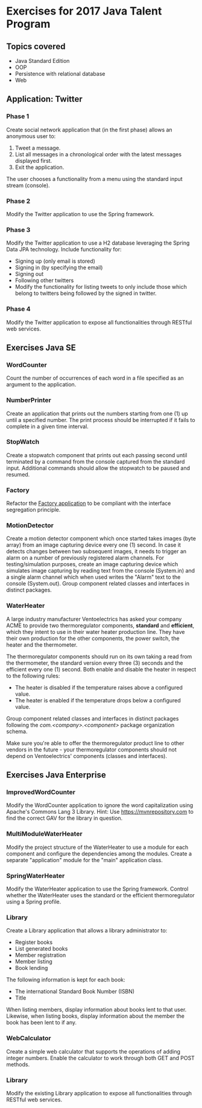 # Exercises for 2017 Java Talent Program

## Topics covered
- Java Standard Edition
- OOP
- Persistence with relational database
- Web

## Application: Twitter

### Phase 1
Create social network application that (in the first phase) allows an anonymous user to:

1. Tweet a message.
2. List all messages in a chronological order with the latest messages displayed first.
3. Exit the application.

The user chooses a functionality from a menu using the standard input stream (console).

### Phase 2
Modify the Twitter application to use the Spring framework.

### Phase 3
Modify the Twitter application to use a H2 database leveraging the Spring Data JPA technology. Include functionality for:

- Signing up (only email is stored)
- Signing in (by specifying the email)
- Signing out
- Following other twitters
- Modify the functionality for listing tweets to only include those which belong to twitters being followed by the signed in twitter.

### Phase 4
Modify the Twitter application to expose all functionalities through RESTful web services.

## Exercises Java SE

### WordCounter
Count the number of occurrences of each word in a file specified as an argument to the application. 

### NumberPrinter
Create an application that prints out the numbers starting from one (1) up until a specified number.
The print process should be interrupted if it fails to complete in a given time interval.

### StopWatch
Create a stopwatch component that prints out each passing second until terminated by a command from the console captured from the standard input.
Additional commands should allow the stopwatch to be paused and resumed. 

### Factory
Refactor the [Factory application](https://github.com/nikola-zivkov/svs-talent/tree/master/01.%20Java%20SE/Code/15.02%20-%20Exercise%20-%20Factory%20(ISP)/Factory.Bad/src "Factory (ISP)/Factory.Bad") to be compliant with the interface segregation principle.

### MotionDetector
Create a motion detector component which once started takes images (byte array) from an image capturing device every one (1) second. In case it detects changes between two subsequent images, it needs to trigger an alarm on a number of previously registered alarm channels.
For testing/simulation purposes, create an image capturing device which simulates image capturing by reading text from the console (System.in) and a single alarm channel which when used writes the "Alarm" text to the console (System.out). Group component related classes and interfaces in distinct packages.

### WaterHeater
A large industry manufacturer Ventoelectrics has asked your company ACME to provide two thermoregulator components, **standard** and **efficient**, which they intent to use in their water heater production line. They have their own production for the other components, the power switch, the heater and the thermometer.

The thermoregulator components should run on its own taking a read from the thermometer, the standard version every three (3) seconds and the efficient every one (1) second. Both enable and disable the heater in respect to the following rules:

- The heater is disabled if the temperature raises above a configured value.
- The heater is enabled if the temperature drops below a configured value.

Group component related classes and interfaces in distinct packages following the *com.<company\>.<component\>* package organization schema.

Make sure you're able to offer the thermoregulator product line to other vendors in the future - your thermoregulator components should not depend on Ventoelectrics' components (classes and interfaces).

## Exercises Java Enterprise

### ImprovedWordCounter
Modify the WordCounter application to ignore the word capitalization using Apache's Commons Lang 3 Library. Hint: Use https://mvnrepository.com to find the correct GAV for the library in question.

### MultiModuleWaterHeater
Modify the project structure of the WaterHeater to use a module for each component and configure the dependencies among the modules. Create a separate "application" module for the "main" application class.

### SpringWaterHeater
Modify the WaterHeater application to use the Spring framework. Control whether the WaterHeater uses the standard or the efficient thermoregulator using a Spring profile.

### Library
Create a Library application that allows a library administrator to:

- Register books
- List generated books
- Member registration
- Member listing
- Book lending

The following information is kept for each book:

- The international Standard Book Number (ISBN)
- Title

When listing members, display information about books lent to that user. Likewise, when listing books, display information about the member the book has been lent to if any.

### WebCalculator
Create a simple web calculator that supports the operations of adding integer numbers. Enable the calculator to work through both GET and POST methods.

### Library
Modify the existing Library application to expose all functionalities through RESTful web services.
